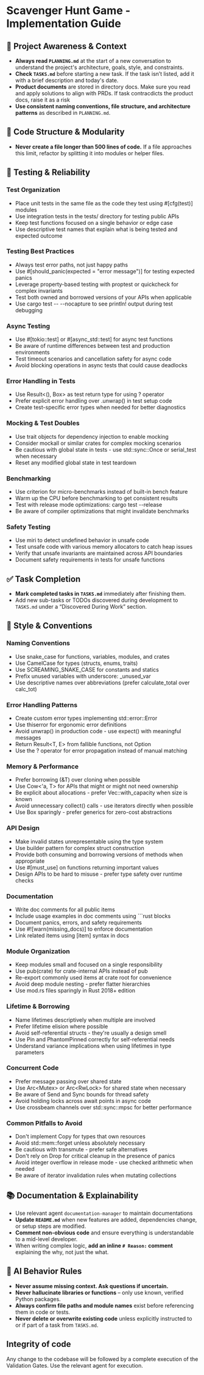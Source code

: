 # Scavenger Hunt Game - Implementation Guide

## 🔄 Project Awareness & Context
- **Always read `PLANNING.md`** at the start of a new conversation to understand the project's architecture, goals, style, and constraints.
- **Check `TASKS.md`** before starting a new task. If the task isn’t listed, add it with a brief description and today's date.
- **Product documents** are stored in directory docs. Make sure you read and apply solutions to align with PRDs. If task contracdicts the product docs, raise it as a risk
- **Use consistent naming conventions, file structure, and architecture patterns** as described in `PLANNING.md`.

## 🧱 Code Structure & Modularity
- **Never create a file longer than 500 lines of code.** If a file approaches this limit, refactor by splitting it into modules or helper files.

## 🧪 Testing & Reliability

### Test Organization

- Place unit tests in the same file as the code they test using #[cfg(test)] modules
- Use integration tests in the tests/ directory for testing public APIs
- Keep test functions focused on a single behavior or edge case
- Use descriptive test names that explain what is being tested and expected outcome

### Testing Best Practices

- Always test error paths, not just happy paths
- Use #[should_panic(expected = "error message")] for testing expected panics
- Leverage property-based testing with proptest or quickcheck for complex invariants
- Test both owned and borrowed versions of your APIs when applicable
- Use cargo test -- --nocapture to see println! output during test debugging

### Async Testing

- Use #[tokio::test] or #[async_std::test] for async test functions
- Be aware of runtime differences between test and production environments
- Test timeout scenarios and cancellation safety for async code
- Avoid blocking operations in async tests that could cause deadlocks

### Error Handling in Tests

- Use Result<(), Box<dyn Error>> as test return type for using ? operator
- Prefer explicit error handling over .unwrap() in test setup code
- Create test-specific error types when needed for better diagnostics

### Mocking & Test Doubles

- Use trait objects for dependency injection to enable mocking
- Consider mockall or similar crates for complex mocking scenarios
- Be cautious with global state in tests - use std::sync::Once or serial_test when necessary
- Reset any modified global state in test teardown

### Benchmarking

- Use criterion for micro-benchmarks instead of built-in bench feature
- Warm up the CPU before benchmarking to get consistent results
- Test with release mode optimizations: cargo test --release
- Be aware of compiler optimizations that might invalidate benchmarks

### Safety Testing

- Use miri to detect undefined behavior in unsafe code
- Test unsafe code with various memory allocators to catch heap issues
- Verify that unsafe invariants are maintained across API boundaries
- Document safety requirements in tests for unsafe functions

## ✅ Task Completion
- **Mark completed tasks in `TASKS.md`** immediately after finishing them.
- Add new sub-tasks or TODOs discovered during development to `TASKS.md` under a “Discovered During Work” section.

## 📎 Style & Conventions

### Naming Conventions

- Use snake_case for functions, variables, modules, and crates
- Use CamelCase for types (structs, enums, traits)
- Use SCREAMING_SNAKE_CASE for constants and statics
- Prefix unused variables with underscore: _unused_var
- Use descriptive names over abbreviations (prefer calculate_total over calc_tot)

### Error Handling Patterns

- Create custom error types implementing std::error::Error
- Use thiserror for ergonomic error definitions
- Avoid unwrap() in production code - use expect() with meaningful messages
- Return Result<T, E> from fallible functions, not Option<T>
- Use the ? operator for error propagation instead of manual matching

### Memory & Performance

- Prefer borrowing (&T) over cloning when possible
- Use Cow<'a, T> for APIs that might or might not need ownership
- Be explicit about allocations - prefer Vec::with_capacity when size is known
- Avoid unnecessary collect() calls - use iterators directly when possible
- Use Box<dyn Trait> sparingly - prefer generics for zero-cost abstractions

### API Design

- Make invalid states unrepresentable using the type system
- Use builder pattern for complex struct construction
- Provide both consuming and borrowing versions of methods when appropriate
- Use #[must_use] on functions returning important values
- Design APIs to be hard to misuse - prefer type safety over runtime checks

### Documentation

- Write doc comments for all public items
- Include usage examples in doc comments using  ```rust blocks
- Document panics, errors, and safety requirements
- Use #![warn(missing_docs)] to enforce documentation
- Link related items using [item] syntax in docs

### Module Organization

- Keep modules small and focused on a single responsibility
- Use pub(crate) for crate-internal APIs instead of pub
- Re-export commonly used items at crate root for convenience
- Avoid deep module nesting - prefer flatter hierarchies
- Use mod.rs files sparingly in Rust 2018+ edition

### Lifetime & Borrowing

- Name lifetimes descriptively when multiple are involved
- Prefer lifetime elision where possible
- Avoid self-referential structs - they're usually a design smell
- Use Pin<T> and PhantomPinned correctly for self-referential needs
- Understand variance implications when using lifetimes in type parameters

### Concurrent Code

- Prefer message passing over shared state
- Use Arc<Mutex<T>> or Arc<RwLock<T>> for shared state when necessary
- Be aware of Send and Sync bounds for thread safety
- Avoid holding locks across await points in async code
- Use crossbeam channels over std::sync::mpsc for better performance

### Common Pitfalls to Avoid

- Don't implement Copy for types that own resources
- Avoid std::mem::forget unless absolutely necessary
- Be cautious with transmute - prefer safe alternatives
- Don't rely on Drop for critical cleanup in the presence of panics
- Avoid integer overflow in release mode - use checked arithmetic when needed
- Be aware of iterator invalidation rules when mutating collections

## 📚 Documentation & Explainability
- Use relevant agent `documentation-manager` to maintain documentations
- **Update `README.md`** when new features are added, dependencies change, or setup steps are modified.
- **Comment non-obvious code** and ensure everything is understandable to a mid-level developer.
- When writing complex logic, **add an inline `# Reason:` comment** explaining the why, not just the what.

## 🧠 AI Behavior Rules
- **Never assume missing context. Ask questions if uncertain.**
- **Never hallucinate libraries or functions** – only use known, verified Python packages.
- **Always confirm file paths and module names** exist before referencing them in code or tests.
- **Never delete or overwrite existing code** unless explicitly instructed to or if part of a task from `TASKS.md`.

## Integrity of code
Any change to the codebase will be followed by a complete execution of the Validation Gates. Use the relevant agent for execution.
